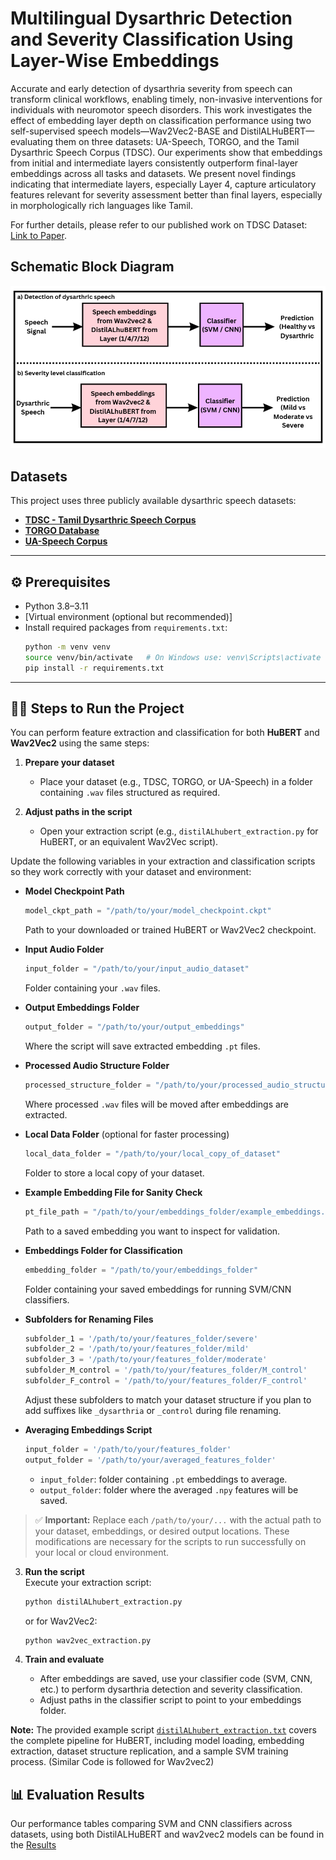 # Multilingual Dysarthric Detection and Severity Classification Using Layer-Wise Embeddings

Accurate and early detection of dysarthria severity from speech can transform clinical workflows, enabling timely, non-invasive interventions for individuals with neuromotor speech disorders. This work investigates the effect of embedding layer depth on classification performance using two self-supervised speech models—Wav2Vec2-BASE and DistilALHuBERT—evaluating them on three datasets: UA-Speech, TORGO, and the Tamil Dysarthric Speech Corpus (TDSC). Our experiments show that embeddings from initial and intermediate layers consistently outperform final-layer embeddings across all tasks and datasets. We present novel findings indicating that intermediate layers, especially Layer 4, capture articulatory features relevant for severity assessment better than final layers, especially in morphologically rich languages like Tamil.

For further details, please refer to our published work on TDSC Dataset: [Link to Paper](https://aclanthology.org/2024.icon-1.74/).

## Schematic Block Diagram
![Model Architecture](Speech.png)


## Datasets

This project uses three publicly available dysarthric speech datasets:

- [**TDSC - Tamil Dysarthric Speech Corpus**](https://asr-ssn.github.io/tdsc/)  
- [**TORGO Database**](https://torgo.ecn.utoronto.ca/)  
- [**UA-Speech Corpus**](https://dialrcs.github.io/ua-speech-corpus/)

---

## ⚙️ Prerequisites

- Python 3.8–3.11  
- [Virtual environment (optional but recommended)]  
- Install required packages from `requirements.txt`:
  ```bash
  python -m venv venv
  source venv/bin/activate   # On Windows use: venv\Scripts\activate
  pip install -r requirements.txt
  ```

---

## 🏃‍♂️ Steps to Run the Project

You can perform feature extraction and classification for both **HuBERT** and **Wav2Vec2** using the same steps:

1. **Prepare your dataset**  
   - Place your dataset (e.g., TDSC, TORGO, or UA-Speech) in a folder containing `.wav` files structured as required.

2. **Adjust paths in the script**  
   - Open your extraction script (e.g., `distilALhubert_extraction.py` for HuBERT, or an equivalent Wav2Vec script).
     
Update the following variables in your extraction and classification scripts so they work correctly with your dataset and environment:

- **Model Checkpoint Path**
  ```python
  model_ckpt_path = "/path/to/your/model_checkpoint.ckpt"
  ```
  Path to your downloaded or trained HuBERT or Wav2Vec2 checkpoint.

- **Input Audio Folder**
  ```python
  input_folder = "/path/to/your/input_audio_dataset"
  ```
  Folder containing your `.wav` files.

- **Output Embeddings Folder**
  ```python
  output_folder = "/path/to/your/output_embeddings"
  ```
  Where the script will save extracted embedding `.pt` files.

- **Processed Audio Structure Folder**
  ```python
  processed_structure_folder = "/path/to/your/processed_audio_structure"
  ```
  Where processed `.wav` files will be moved after embeddings are extracted.

- **Local Data Folder** (optional for faster processing)
  ```python
  local_data_folder = "/path/to/your/local_copy_of_dataset"
  ```
  Folder to store a local copy of your dataset.

- **Example Embedding File for Sanity Check**
  ```python
  pt_file_path = "/path/to/your/embeddings_folder/example_embeddings.pt"
  ```
  Path to a saved embedding you want to inspect for validation.

- **Embeddings Folder for Classification**
  ```python
  embedding_folder = "/path/to/your/embeddings_folder"
  ```
  Folder containing your saved embeddings for running SVM/CNN classifiers.

- **Subfolders for Renaming Files**
  ```python
  subfolder_1 = '/path/to/your/features_folder/severe'
  subfolder_2 = '/path/to/your/features_folder/mild'
  subfolder_3 = '/path/to/your/features_folder/moderate'
  subfolder_M_control = '/path/to/your/features_folder/M_control'
  subfolder_F_control = '/path/to/your/features_folder/F_control'
  ```
  Adjust these subfolders to match your dataset structure if you plan to add suffixes like `_dysarthria` or `_control` during file renaming.

- **Averaging Embeddings Script**
  ```python
  input_folder = '/path/to/your/features_folder'
  output_folder = '/path/to/your/averaged_features_folder'
  ```
  - `input_folder`: folder containing `.pt` embeddings to average.
  - `output_folder`: folder where the averaged `.npy` features will be saved.

> ✅ **Important:** Replace each `/path/to/your/...` with the actual path to your dataset, embeddings, or desired output locations. These modifications are necessary for the scripts to run successfully on your local or cloud environment.


3. **Run the script**  
   Execute your extraction script:
   ```bash
   python distilALhubert_extraction.py
   ```
   or for Wav2Vec2:
   ```bash
   python wav2vec_extraction.py
   ```

4. **Train and evaluate**  
   - After embeddings are saved, use your classifier code (SVM, CNN, etc.) to perform dysarthria detection and severity classification.
   - Adjust paths in the classifier script to point to your embeddings folder.

**Note:** The provided example script [`distilALhubert_extraction.txt`](distilALhubert_extraction.txt) covers the complete pipeline for HuBERT, including model loading, embedding extraction, dataset structure replication, and a sample SVM training process. (Similar Code is followed for Wav2vec2)

## 📊 Evaluation Results

Our performance tables comparing SVM and CNN classifiers across datasets, using both DistilALHuBERT and wav2vec2 models can be found in the [Results](https://github.com/Sanjay180803/SSL-based-Multilingual-Dysarthric-Speech-Detection-Classification-/tree/main/Results)


